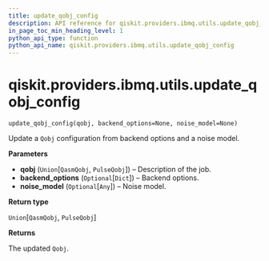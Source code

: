 ```yaml
---
title: update_qobj_config
description: API reference for qiskit.providers.ibmq.utils.update_qobj_config
in_page_toc_min_heading_level: 1
python_api_type: function
python_api_name: qiskit.providers.ibmq.utils.update_qobj_config
---
```


<span id="qiskit-providers-ibmq-utils-update-qobj-config" />

# qiskit.providers.ibmq.utils.update\_qobj\_config

<span id="qiskit.providers.ibmq.utils.update_qobj_config" />

`update_qobj_config(qobj, backend_options=None, noise_model=None)`

Update a `Qobj` configuration from backend options and a noise model.

**Parameters**

*   **qobj** (`Union`\[`QasmQobj`, `PulseQobj`]) – Description of the job.
*   **backend\_options** (`Optional`\[`Dict`]) – Backend options.
*   **noise\_model** (`Optional`\[`Any`]) – Noise model.

**Return type**

`Union`\[`QasmQobj`, `PulseQobj`]

**Returns**

The updated `Qobj`.

